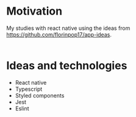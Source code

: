 # Motivation

My studies with react native using the ideas from https://github.com/florinpop17/app-ideas.
<br><br>

# Ideas and technologies

* React native
* Typescript
* Styled components
* Jest
* Eslint